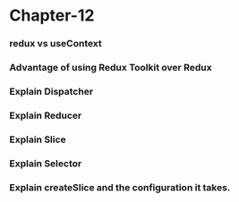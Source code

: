 # Chapter-12

### redux vs useContext

### Advantage of using Redux Toolkit over Redux

### Explain Dispatcher

### Explain Reducer

### Explain Slice

### Explain Selector

### Explain createSlice and the configuration it takes.
